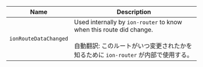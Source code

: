 
| Name | Description |
| --- | --- |
| `ionRouteDataChanged` | Used internally by `ion-router` to know when this route did change.<br /><br />自動翻訳: このルートがいつ変更されたかを知るために `ion-router` が内部で使用する。 |

